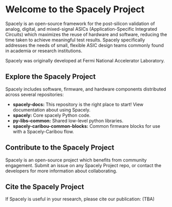 # Welcome to the Spacely Project

Spacely is an open-source framework for the post-silicon validation of analog, digital, and mixed-signal ASICs (Application-Specific Integrated Circuits) which maximizes the reuse of hardware and software, reducing the time taken to achieve meaningful test results. Spacely specifically addresses the needs of small, flexible ASIC design teams commonly found in academia or research institutions.

Spacely was originally developed at Fermi National Accelerator Laboratory. 

## Explore the Spacely Project

Spacely includes software, firmware, and hardware components distributed across several repositories:

* **spacely-docs:** This repository is the right place to start! View documentation about using Spacely.
* **spacely:** Core spacely Python code.
* **py-libs-common:** Shared low-level python libraries.
* **spacely-caribou-common-blocks:** Common firmware blocks for use with a Spacely-Caribou flow. 

## Contribute to the Spacely Project

Spacely is an open-source project which benefits from community engagement. Submit an issue on any Spacely Project repo, or contact the developers for more information about collaborating.

## Cite the Spacely Project

If Spacely is useful in your research, please cite our publication: (TBA)
